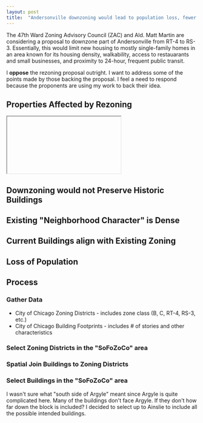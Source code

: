 ```yaml
---
layout: post
title:  "Andersonville downzoning would lead to population loss, fewer affordable housing units"
---
```


The 47th Ward Zoning Advisory Council (ZAC) and Ald. Matt Martin are considering a proposal to downzone part of Andersonville from RT-4 to RS-3. Essentially, this would limit new housing to mostly single-family homes in an area known for its housing density, walkability, access to restauarants and small businesses, and proximity to 24-hour, frequent public transit.

I **oppose** the rezoning proposal outright. I want to address some of the points made by those backing the proposal. I feel a need to respond because the proponents are using my work to back their idea.

## Properties Affected by Rezoning

<iframe src=""></iframe>


## Downzoning would not Preserve Historic Buildings 

## Existing "Neighborhood Character" is Dense

## Current Buildings align with Existing Zoning 

## Loss of Population

## Process
### Gather Data
* City of Chicago Zoning Districts - includes zone class (B, C, RT-4, RS-3, etc.)
* City of Chicago Building Footprints - includes # of stories and other characteristics

### Select Zoning Districts in the "SoFoZoCo" area

### Spatial Join Buildings to Zoning Districts

### Select Buildings in the "SoFoZoCo" area
I wasn't sure what "south side of Argyle" meant since Argyle is quite complicated here. Many of the buildings don't face Argyle. If they don't how far down the block is included? I decided to select up to Ainslie to include all the possible intended buildings.